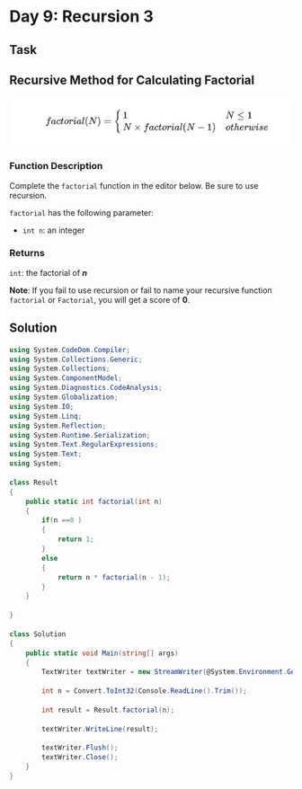 ﻿# Day 9: Recursion 3

## Task

## Recursive Method for Calculating Factorial

![alt text](image.png)

### Function Description

Complete the `factorial` function in the editor below. Be sure to use recursion.

`factorial` has the following parameter:

- `int n`: an integer

### Returns

`int`: the factorial of **_n_**

**Note**: If you fail to use recursion or fail to name your recursive function `factorial` or `Factorial`, you will get a score of **0**.

## Solution

```csharp
using System.CodeDom.Compiler;
using System.Collections.Generic;
using System.Collections;
using System.ComponentModel;
using System.Diagnostics.CodeAnalysis;
using System.Globalization;
using System.IO;
using System.Linq;
using System.Reflection;
using System.Runtime.Serialization;
using System.Text.RegularExpressions;
using System.Text;
using System;

class Result
{
    public static int factorial(int n)
    {
        if(n ==0 )
        {
            return 1;
        }
        else
        {
            return n * factorial(n - 1);
        }
    }

}

class Solution
{
    public static void Main(string[] args)
    {
        TextWriter textWriter = new StreamWriter(@System.Environment.GetEnvironmentVariable("OUTPUT_PATH"), true);

        int n = Convert.ToInt32(Console.ReadLine().Trim());

        int result = Result.factorial(n);

        textWriter.WriteLine(result);

        textWriter.Flush();
        textWriter.Close();
    }
}
```
